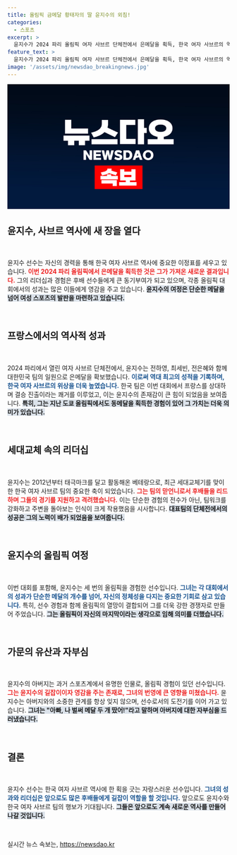 ```yaml
---
title: 올림픽 금메달 황태자의 딸 윤지수의 외침!
categories:
  - 스포츠
excerpt: >
  윤지수가 2024 파리 올림픽 여자 사브르 단체전에서 은메달을 획득, 한국 여자 사브르의 역사를 새로 썼습니다. 막내에서 맏언니로 거듭난 그녀의 감동적인 여정을 만나보세요!
feature_text: >
  윤지수가 2024 파리 올림픽 여자 사브르 단체전에서 은메달을 획득, 한국 여자 사브르의 역사를 새로 썼습니다. 막내에서 맏언니로 거듭난 그녀의 감동적인 여정을 만나보세요!
image: '/assets/img/newsdao_breakingnews.jpg'
---
```


<p><img src="/assets/img/newsdao_breakingnews.jpg" alt="implanttips 속보" /></p>

<h2 data-ke-size="size26">윤지수, 사브르 역사에 새 장을 열다</h2>

<p data-ke-size="size16">&nbsp;</p>

<p data-ke-size="size16">윤지수 선수는 자신의 경력을 통해 한국 여자 사브르 역사에 중요한 이정표를 세우고 있습니다. <b><span style="color: #ee2323;">이번 2024 파리 올림픽에서 은메달을 획득한 것은 그가 가져온 새로운 결과입니다.</span></b> 그의 리더십과 경험은 후배 선수들에게 큰 동기부여가 되고 있으며, 각종 올림픽 대회에서의 성과는 많은 이들에게 영감을 주고 있습니다. <b><span style="background-color: #21538527;">윤지수의 여정은 단순한 메달을 넘어 여성 스포츠의 발판을 마련하고 있습니다.</span></b></p>

<p data-ke-size="size16">&nbsp;</p>

<h2 data-ke-size="size26">프랑스에서의 역사적 성과</h2>

<p data-ke-size="size16">&nbsp;</p>

<p data-ke-size="size16">2024 파리에서 열린 여자 사브르 단체전에서, 윤지수는 전하영, 최세빈, 전은혜와 함께 대한민국 팀의 일원으로 은메달을 확보했습니다. <b><span style="color: #1a5490;">이로써 역대 최고의 성적을 기록하며, 한국 여자 사브르의 위상을 더욱 높였습니다.</span></b> 한국 팀은 이번 대회에서 프랑스를 상대하며 결승 진출이라는 쾌거를 이루었고, 이는 윤지수의 존재감이 큰 힘이 되었음을 보여줍니다. <b><span style="background-color: #21538527;">특히, 그는 지난 도쿄 올림픽에서도 동메달을 획득한 경험이 있어 그 가치는 더욱 의미가 있습니다.</span></b></p>

<p data-ke-size="size16">&nbsp;</p>

<h2 data-ke-size="size26">세대교체 속의 리더십</h2>

<p data-ke-size="size16">&nbsp;</p>

<p data-ke-size="size16">윤지수는 2012년부터 태극마크를 달고 활동해온 베테랑으로, 최근 세대교체기를 맞이한 한국 여자 사브르 팀의 중요한 축이 되었습니다. <b><span style="color: #ee2323;">그는 팀의 맏언니로서 후배들을 리드하며 그들의 경기를 지원하고 격려했습니다.</span></b> 이는 단순한 경험의 전수가 아닌, 팀워크를 강화하고 주변을 돌아보는 인식이 크게 작용했음을 시사합니다. <b><span style="background-color: #21538527;">대표팀의 단체전에서의 성공은 그의 노력이 배가 되었음을 보여줍니다.</span></b></p>

<p data-ke-size="size16">&nbsp;</p>

<h2 data-ke-size="size26">윤지수의 올림픽 여정</h2>

<p data-ke-size="size16">&nbsp;</p>

<p data-ke-size="size16">이번 대회를 포함해, 윤지수는 세 번의 올림픽을 경험한 선수입니다. <b><span style="color: #1a5490;">그녀는 각 대회에서의 성과가 단순한 메달의 개수를 넘어, 자신의 정체성을 다지는 중요한 기회로 삼고 있습니다.</span></b> 특히, 선수 경험과 함께 올림픽의 열망이 결합되어 그를 더욱 강한 경쟁자로 만들어 주었습니다. <b><span style="background-color: #21538527;">그는 올림픽이 자신의 마지막이라는 생각으로 임해 의미를 더했습니다.</span></b></p>

<p data-ke-size="size16">&nbsp;</p>

<h2 data-ke-size="size26">가문의 유산과 자부심</h2>

<p data-ke-size="size16">&nbsp;</p>

<p data-ke-size="size16">윤지수의 아버지는 과거 스포츠계에서 유명한 인물로, 올림픽 경험이 있던 선수입니다. <b><span style="color: #ee2323;">그는 윤지수의 길잡이이자 영감을 주는 존재로, 그녀의 번영에 큰 영향을 미쳤습니다.</span></b> 윤지수는 아버지와의 소중한 관계를 항상 잊지 않으며, 선수로서의 도전기를 이어 가고 있습니다. <b><span style="background-color: #21538527;">그녀는 "아빠, 나 벌써 메달 두 개 땄어!"라고 말하며 아버지에 대한 자부심을 드러냈습니다.</span></b></p>

<p data-ke-size="size16">&nbsp;</p>

<h2 data-ke-size="size26">결론</h2>

<p data-ke-size="size16">&nbsp;</p>

<p data-ke-size="size16">윤지수 선수는 한국 여자 사브르 역사에 한 획을 긋는 자랑스러운 선수입니다. <b><span style="color: #1a5490;">그녀의 성과와 리더십은 앞으로도 많은 후배들에게 길잡이 역할을 할 것입니다.</span></b> 앞으로도 윤지수와 한국 여자 사브르 팀의 행보가 기대됩니다. <b><span style="background-color: #21538527;">그들은 앞으로도 계속 새로운 역사를 만들어 나갈 것입니다.</span></b></p>

<p data-ke-size="size16">&nbsp;</p>
실시간 뉴스 속보는, <a href="https://newsdao.kr" rel="dofollow">https://newsdao.kr</a>



